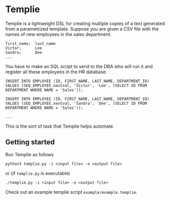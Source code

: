 # Templie

Templie is a lightweight DSL for creating multiple copies of a text generated from a parametrized template.
Suppose you are given a CSV file with the names of new employees in the sales department.

```
first_name;  last_name
Victor;      Lee
Sandra;      Dee
...
```

You have to make an SQL script to send to the DBA who will run it and register all these employees
in the HR database.

```
INSERT INTO EMPLOYEE (ID, FIRST_NAME, LAST_NAME, DEPARTMENT_ID)
VALUES (SEQ_EMPLOYEE.nextval, 'Victor', 'Lee', (SELECT ID FROM DEPARTMENT WHERE NAME = 'Sales'));

INSERT INTO EMPLOYEE (ID, FIRST_NAME, LAST_NAME, DEPARTMENT_ID)
VALUES (SEQ_EMPLOYEE.nextval, 'Sandra', 'Dee', (SELECT ID FROM DEPARTMENT WHERE NAME = 'Sales'));

...
```

This is the sort of task that Templie helps automate.

## Getting started

Run Templie as follows

```
python3 templie.py -i <input file> -o <output file>
```

or (if `templie.py` is executable)

```
./templie.py -i <input file> -o <output file>
```

Check out an example templie script `example/example.templie`.
